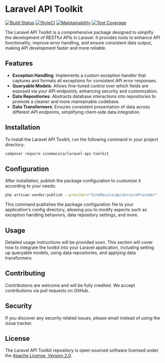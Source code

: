 # Laravel API Toolkit

[![Build Status](https://github.com/sinemacula/laravel-api-toolkit/actions/workflows/tests.yml/badge.svg?branch=master)](https://github.com/sinemacula/laravel-api-toolkit/actions/workflows/tests.yml)
[![StyleCI](https://github.styleci.io/repos/787362267/shield?style=flat&branch=master)](https://github.styleci.io/repos/787362267)
[![Maintainability](https://api.codeclimate.com/v1/badges/f3221f27741afef43551/maintainability)](https://codeclimate.com/github/sinemacula/laravel-api-toolkit/maintainability)
[![Test Coverage](https://api.codeclimate.com/v1/badges/f3221f27741afef43551/test_coverage)](https://codeclimate.com/github/sinemacula/laravel-api-toolkit/test_coverage)

The Laravel API Toolkit is a comprehensive package designed to simplify the development of RESTful APIs in Laravel. It
provides tools to enhance API functionality, improve error handling, and ensure consistent data output, making API
development faster and more reliable.

## Features

- **Exception Handling**: Implements a custom exception handler that captures and formats all exceptions for consistent
  API error responses.
- **Queryable Models**: Allows fine-tuned control over which fields are exposed via your API endpoints, enhancing
  security and customization.
- **Data Repositories**: Abstracts database interactions into repositories to promote a cleaner and more maintainable
  codebase.
- **Data Transformers**: Ensures consistent presentation of data across different API endpoints, simplifying client-side
  data integration.

## Installation

To install the Laravel API Toolkit, run the following command in your project directory:

```bash
composer require sinemacula/laravel-api-toolkit
```

## Configuration

After installation, publish the package configuration to customize it according to your needs:

```bash
php artisan vendor:publish --provider="SineMacula\ApiServiceProvider"
```

This command publishes the package configuration file to your application's config directory, allowing you to modify
aspects such as exception handling behaviors, data repository settings, and more.

## Usage

Detailed usage instructions will be provided soon. This section will cover how to integrate the toolkit into your
Laravel application, including setting up queryable models, using data repositories, and applying data transformers.

## Contributing

Contributions are welcome and will be fully credited. We accept contributions via pull requests on GitHub.

## Security

If you discover any security related issues, please email instead of using the issue tracker.

## License

The Laravel API Toolkit repository is open-sourced software licensed under
the [Apache License, Version 2.0](https://www.apache.org/licenses/LICENSE-2.0).
